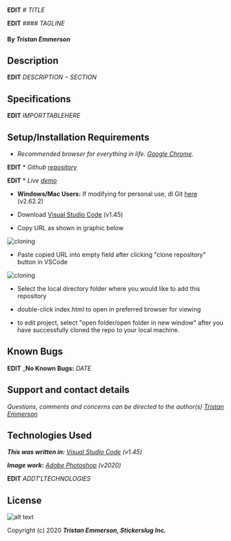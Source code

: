 
**EDIT** # _$TITLE$_

**EDIT** #### _$TAGLINE$_	

#### By _**Tristan Emmerson**_

## **Description**

**EDIT** _$DESCRIPTION-SECTION$_

## **Specifications**

**EDIT** $IMPORT TABLE HERE$

## **Setup/Installation Requirements**

*  _Recommended browser for everything in life. [Google Chrome](https://www.google.com/chrome/)_.

**EDIT** *  _Github [repository](https://github.com/tmemmerson/$REPO$.git)_

**EDIT** *  _Live [demo](https://tmemmerson.github.io/$REPO$/)_

*  **Windows/Mac Users:** If modifying for personal use, dl Git [here](https://git-scm.com/downloads/) (v2.62.2)

* Download [Visual Studio Code](https://code.visualstudio.com/) (v1.45)

* Copy URL as shown in graphic below

![cloning](https://coding-assets.s3-us-west-2.amazonaws.com/img/clone.gif "How to clone repo")

* Paste copied URL into empty field after clicking "clone repository" button in VSCode

![cloning](https://coding-assets.s3-us-west-2.amazonaws.com/img/clone-github.gif "Cloning from Github within VSCode")

* Select the local directory folder where you would like to add this repository

* double-click index.html to open in preferred browser for viewing

* to edit project, select "open folder/open folder in new window" after you have successfully cloned the repo to your local machine.


## **Known Bugs**

**EDIT** _**No Known Bugs:** _$DATE$_

## **Support and contact details**

_Questions, comments and concerns can be directed to the author(s) [Tristan Emmerson](tristan@stickerslug.com)_

## **Technologies Used**

_**This was written in:** [Visual Studio Code](https://code.visualstudio.com/) (v1.45)_

_**Image work:** [Adobe Photoshop](https://www.adobe.com/products/photoshop.html/) (v2020)_

**EDIT** $ADDT'L TECHNOLOGIES$

## **License**
![alt text][logo]

[logo]: https://img.shields.io/bower/l/bootstrap "MIT License"

Copyright (c) 2020 **_Tristan Emmerson, Stickerslug Inc._**
